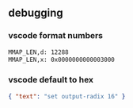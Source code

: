 ## debugging

### vscode format numbers

```sh
MMAP_LEN,d: 12288
MMAP_LEN,x: 0x0000000000003000
```

### vscode default to hex

```json
{ "text": "set output-radix 16" }
```